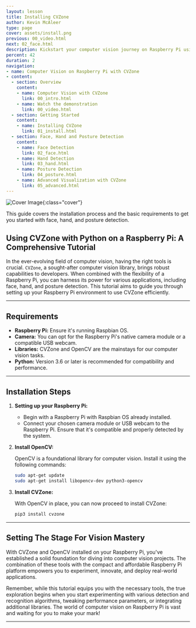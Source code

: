 ```yaml
---
layout: lesson
title: Installing CVZone
author: Kevin McAleer
type: page
cover: assets/install.png
previous: 00_video.html
next: 02_face.html
description: Kickstart your computer vision journey on Raspberry Pi using CVZone
percent: 42
duration: 2
navigation:
- name: Computer Vision on Raspberry Pi with CVZone
- content:
  - section: Overview
    content:
    - name: Computer Vision with CVZone
      link: 00_intro.html
    - name: Watch the demonstration
      link: 00_video.html
  - section: Getting Started
    content:
    - name: Installing CVZone
      link: 01_install.html
  - section: Face, Hand and Posture Detection
    content:
    - name: Face Detection
      link: 02_face.html
    - name: Hand Detection
      link: 03_hand.html
    - name: Posture Detection
      link: 04_posture.html
    - name: Advanced Visualization with CVZone
      link: 05_advanced.html
---
```



![Cover Image]({{page.cover}}){:class="cover"}

This guide covers the installation process and the basic requirements to get you started with face, hand, and posture detection.

## Using CVZone with Python on a Raspberry Pi: A Comprehensive Tutorial

In the ever-evolving field of computer vision, having the right tools is crucial. `CVZone`, a sought-after computer vision library, brings robust capabilities to developers. When combined with the flexibility of a Raspberry Pi, you can harness its power for various applications, including face, hand, and posture detection. This tutorial aims to guide you through setting up your Raspberry Pi environment to use CVZone efficiently.

---

## Requirements

- **Raspberry Pi:** Ensure it's running Raspbian OS.
- **Camera:** You can opt for the Raspberry Pi's native camera module or a compatible USB webcam.
- **Libraries:** CVZone and OpenCV are the mainstays for our computer vision tasks.
- **Python:** Version 3.6 or later is recommended for compatibility and performance.

---

## Installation Steps

1. **Setting up your Raspberry Pi:**
   - Begin with a Raspberry Pi with Raspbian OS already installed.
   - Connect your chosen camera module or USB webcam to the Raspberry Pi. Ensure that it's compatible and properly detected by the system.

2. **Install OpenCV:**

   OpenCV is a foundational library for computer vision. Install it using the following commands:

   ```bash
   sudo apt-get update
   sudo apt-get install libopencv-dev python3-opencv
   ```

3. **Install CVZone:**

   With OpenCV in place, you can now proceed to install CVZone:

   ```bash
   pip3 install cvzone
   ```

---

## Setting The Stage For Vision Mastery

With CVZone and OpenCV installed on your Raspberry Pi, you've established a solid foundation for diving into computer vision projects. The combination of these tools with the compact and affordable Raspberry Pi platform empowers you to experiment, innovate, and deploy real-world applications.

Remember, while this tutorial equips you with the necessary tools, the true exploration begins when you start experimenting with various detection and recognition algorithms, tweaking performance parameters, or integrating additional libraries. The world of computer vision on Raspberry Pi is vast and waiting for you to make your mark!

---
